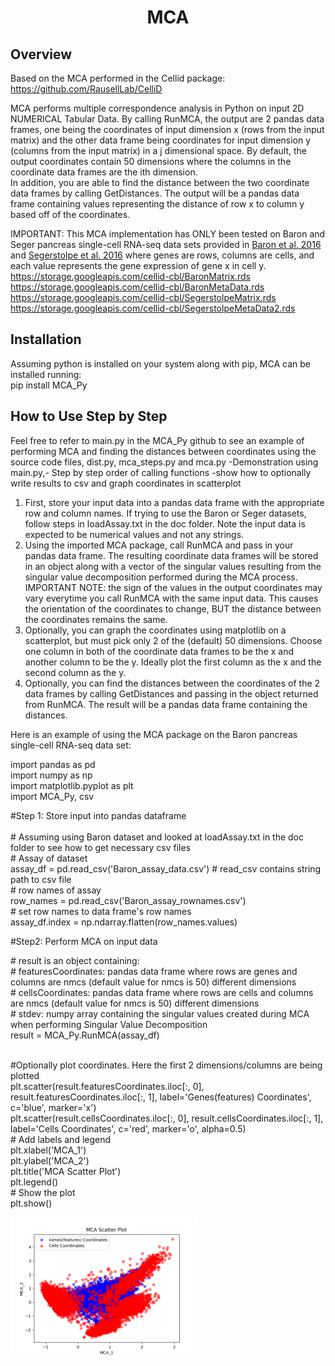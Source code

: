 <h1 align="center">MCA</h1>

## Overview

Based on the MCA performed in the Cellid package: https://github.com/RausellLab/CelliD

MCA performs multiple correspondence analysis in Python on input 2D NUMERICAL Tabular Data. By calling RunMCA, the output are 2 pandas data frames, one being the coordinates of input dimension x (rows from the input matrix) and the other data frame being coordinates for input dimension y (columns from the input matrix) in a j dimensional space. By default, the output coordinates contain 50 dimensions where the columns in the coordinate data frames are the ith dimension. <br>
In addition, you are able to find the distance between the two coordinate data frames by calling GetDistances. The output will be a pandas data frame containing values representing the distance of row x to column y based off of the coordinates.

IMPORTANT: This MCA implementation has ONLY been tested on Baron and Seger pancreas single-cell RNA-seq data sets provided in <a href="https://www.sciencedirect.com/science/article/pii/S2405471216302666?via%3Dihub">Baron et al. 2016</a> and <a href="https://www.sciencedirect.com/science/article/pii/S1550413116304363?via%3Dihub">Segerstolpe et al. 2016</a> where genes are rows, columns are cells, and each value represents the gene expression of gene x in cell y. <br>
https://storage.googleapis.com/cellid-cbl/BaronMatrix.rds <br>
https://storage.googleapis.com/cellid-cbl/BaronMetaData.rds <br>
https://storage.googleapis.com/cellid-cbl/SegerstolpeMatrix.rds <br>
https://storage.googleapis.com/cellid-cbl/SegerstolpeMetaData2.rds <br>

## Installation
Assuming python is installed on your system along with pip, MCA can be installed running: <br>
pip install MCA_Py

## How to Use Step by Step
Feel free to refer to main.py in the MCA_Py github to see an example of performing MCA and finding the distances between coordinates using the source code files, dist.py, mca_steps.py and mca.py
-Demonstration using main.py,- Step by step order of calling functions
-show how to optionally write results to csv and graph coordinates in scatterplot

1. First, store your input data into a pandas data frame with the appropriate row and column names. If trying to use the Baron or Seger datasets, follow steps in loadAssay.txt in the doc folder. Note the input data is expected to be numerical values and not any strings.
2. Using the imported MCA package, call RunMCA and pass in your pandas data frame. The resulting coordinate data frames will be stored in an object along with a vector of the singular values resulting from the singular value decomposition performed during the MCA process. IMPORTANT NOTE: the sign of the values in the output coordinates may vary everytime you call RunMCA with the same input data. This causes the orientation of the coordinates to change, BUT the distance between the coordinates remains the same.
3. Optionally, you can graph the coordinates using matplotlib on a scatterplot, but must pick only 2 of the (default) 50 dimensions. Choose one column in both of the coordinate data frames to be the x and another column to be the y. Ideally plot the first column as the x and the second column as the y.
4. Optionally, you can find the distances between the coordinates of the 2 data frames by calling GetDistances and passing in the object returned from RunMCA. The result will be a pandas data frame containing the distances.

Here is an example of using the MCA package on the Baron pancreas single-cell RNA-seq data set: <br>

import pandas as pd <br>
import numpy as np <br>
import matplotlib.pyplot as plt <br>
import MCA_Py, csv <br>

#Step 1: Store input into pandas dataframe<br>
<br># Assuming using Baron dataset and looked at loadAssay.txt in the doc folder to see how to get necessary csv files 
<br># Assay of dataset 
<br>assay_df = pd.read_csv('Baron_assay_data.csv')  # read_csv contains string path to csv file
<br># row names of assay 
<br>row_names = pd.read_csv('Baron_assay_rownames.csv') 
<br># set row names to data frame's row names 
<br>assay_df.index = np.ndarray.flatten(row_names.values) 

<p>#Step2: Perform MCA on input data</p>
# result is an object containing: <br>
    # featuresCoordinates: pandas data frame where rows are genes and columns are nmcs (default value for nmcs is 50) different dimensions <br>
    # cellsCoordinates: pandas data frame where rows are cells and columns are nmcs (default value for nmcs is 50) different dimensions <br>
    # stdev: numpy array containing the singular values created during MCA when performing Singular Value Decomposition <br>
result = MCA_Py.RunMCA(assay_df) <br>

<br>#Optionally plot coordinates. Here the first 2 dimensions/columns are being plotted
<br>plt.scatter(result.featuresCoordinates.iloc[:, 0], result.featuresCoordinates.iloc[:, 1], label='Genes(features) Coordinates', c='blue', marker='x')
<br>plt.scatter(result.cellsCoordinates.iloc[:, 0], result.cellsCoordinates.iloc[:, 1], label='Cells Coordinates', c='red', marker='o', alpha=0.5)
<br># Add labels and legend
<br>plt.xlabel('MCA_1')
<br>plt.ylabel('MCA_2')
<br>plt.title('MCA Scatter Plot')
<br>plt.legend()
<br># Show the plot
<br>plt.show()

<img src="https://github.com/RockLee117/Images/blob/main/Python_EntireBaron.png" width=300>